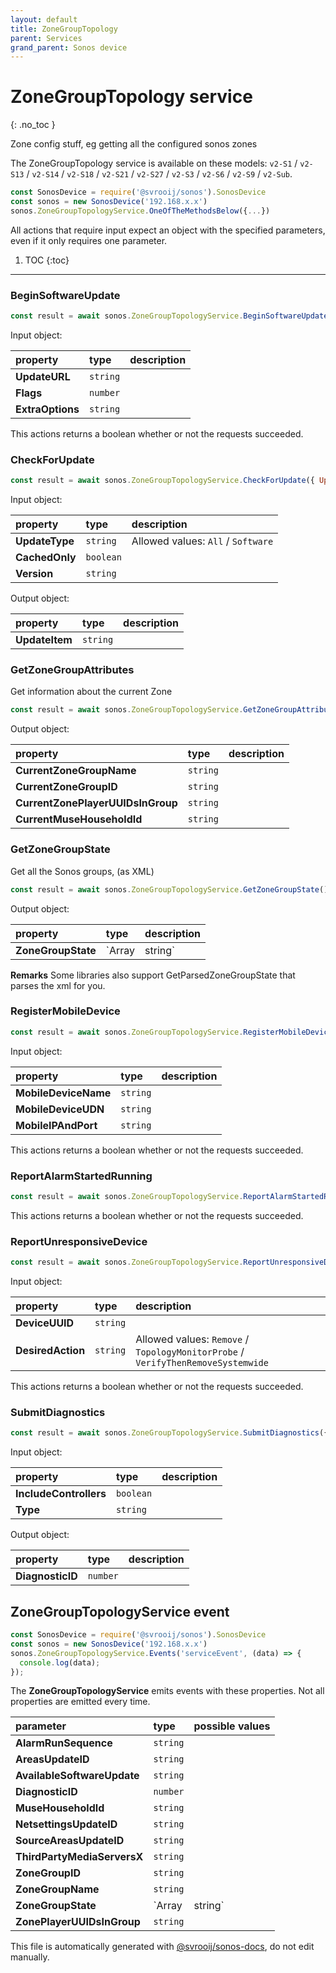 ```yaml
---
layout: default
title: ZoneGroupTopology
parent: Services
grand_parent: Sonos device
---
```

# ZoneGroupTopology service
{: .no_toc }

Zone config stuff, eg getting all the configured sonos zones

The ZoneGroupTopology service is available on these models: `v2-S1` / `v2-S13` / `v2-S14` / `v2-S18` / `v2-S21` / `v2-S27` / `v2-S3` / `v2-S6` / `v2-S9` / `v2-Sub`.

```js
const SonosDevice = require('@svrooij/sonos').SonosDevice
const sonos = new SonosDevice('192.168.x.x')
sonos.ZoneGroupTopologyService.OneOfTheMethodsBelow({...})
```

All actions that require input expect an object with the specified parameters, even if it only requires one parameter.

1. TOC
{:toc}

---

### BeginSoftwareUpdate

```js
const result = await sonos.ZoneGroupTopologyService.BeginSoftwareUpdate({ UpdateURL:..., Flags:..., ExtraOptions:... });
```

Input object:

| property | type | description |
|:----------|:-----|:------------|
| **UpdateURL** | `string` |  |
| **Flags** | `number` |  |
| **ExtraOptions** | `string` |  |

This actions returns a boolean whether or not the requests succeeded.

### CheckForUpdate

```js
const result = await sonos.ZoneGroupTopologyService.CheckForUpdate({ UpdateType:..., CachedOnly:..., Version:... });
```

Input object:

| property | type | description |
|:----------|:-----|:------------|
| **UpdateType** | `string` |  Allowed values: `All` / `Software` |
| **CachedOnly** | `boolean` |  |
| **Version** | `string` |  |

Output object:

| property | type | description |
|:----------|:-----|:------------|
| **UpdateItem** | `string` |  |

### GetZoneGroupAttributes

Get information about the current Zone

```js
const result = await sonos.ZoneGroupTopologyService.GetZoneGroupAttributes();
```

Output object:

| property | type | description |
|:----------|:-----|:------------|
| **CurrentZoneGroupName** | `string` |  |
| **CurrentZoneGroupID** | `string` |  |
| **CurrentZonePlayerUUIDsInGroup** | `string` |  |
| **CurrentMuseHouseholdId** | `string` |  |

### GetZoneGroupState

Get all the Sonos groups, (as XML)

```js
const result = await sonos.ZoneGroupTopologyService.GetZoneGroupState();
```

Output object:

| property | type | description |
|:----------|:-----|:------------|
| **ZoneGroupState** | `Array<ZoneGroup> | string` | xml string, see remarks |

**Remarks** Some libraries also support GetParsedZoneGroupState that parses the xml for you.

### RegisterMobileDevice

```js
const result = await sonos.ZoneGroupTopologyService.RegisterMobileDevice({ MobileDeviceName:..., MobileDeviceUDN:..., MobileIPAndPort:... });
```

Input object:

| property | type | description |
|:----------|:-----|:------------|
| **MobileDeviceName** | `string` |  |
| **MobileDeviceUDN** | `string` |  |
| **MobileIPAndPort** | `string` |  |

This actions returns a boolean whether or not the requests succeeded.

### ReportAlarmStartedRunning

```js
const result = await sonos.ZoneGroupTopologyService.ReportAlarmStartedRunning();
```

This actions returns a boolean whether or not the requests succeeded.

### ReportUnresponsiveDevice

```js
const result = await sonos.ZoneGroupTopologyService.ReportUnresponsiveDevice({ DeviceUUID:..., DesiredAction:... });
```

Input object:

| property | type | description |
|:----------|:-----|:------------|
| **DeviceUUID** | `string` |  |
| **DesiredAction** | `string` |  Allowed values: `Remove` / `TopologyMonitorProbe` / `VerifyThenRemoveSystemwide` |

This actions returns a boolean whether or not the requests succeeded.

### SubmitDiagnostics

```js
const result = await sonos.ZoneGroupTopologyService.SubmitDiagnostics({ IncludeControllers:..., Type:... });
```

Input object:

| property | type | description |
|:----------|:-----|:------------|
| **IncludeControllers** | `boolean` |  |
| **Type** | `string` |  |

Output object:

| property | type | description |
|:----------|:-----|:------------|
| **DiagnosticID** | `number` |  |

## ZoneGroupTopologyService event

```js
const SonosDevice = require('@svrooij/sonos').SonosDevice
const sonos = new SonosDevice('192.168.x.x')
sonos.ZoneGroupTopologyService.Events('serviceEvent', (data) => {
  console.log(data);
});
```

The **ZoneGroupTopologyService** emits events with these properties. Not all properties are emitted every time.

| parameter | type | possible values |
|:----------|:-----|:----------------|
| **AlarmRunSequence** | `string` |  | 
| **AreasUpdateID** | `string` |  | 
| **AvailableSoftwareUpdate** | `string` |  | 
| **DiagnosticID** | `number` |  | 
| **MuseHouseholdId** | `string` |  | 
| **NetsettingsUpdateID** | `string` |  | 
| **SourceAreasUpdateID** | `string` |  | 
| **ThirdPartyMediaServersX** | `string` |  | 
| **ZoneGroupID** | `string` |  | 
| **ZoneGroupName** | `string` |  | 
| **ZoneGroupState** | `Array<ZoneGroup> | string` |  | 
| **ZonePlayerUUIDsInGroup** | `string` |  | 

This file is automatically generated with [@svrooij/sonos-docs](https://github.com/svrooij/sonos-api-docs/tree/main/generator/sonos-docs), do not edit manually.
